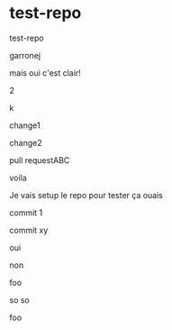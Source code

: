 # test-repo

test-repo

garronej

mais oui c'est clair!

2

k

change1

change2


pull requestABC

voila

Je vais setup le repo pour tester ça ouais

commit 1

commit xy

oui

non

foo

so so

foo
